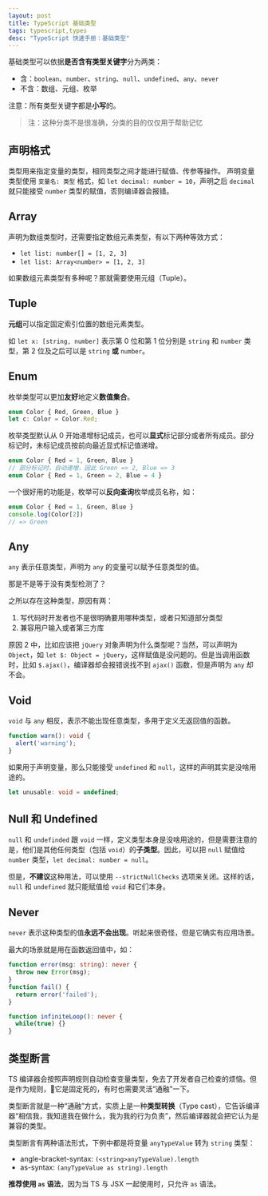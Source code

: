 ```yaml
---
layout: post
title: TypeScript 基础类型
tags: typescript,types
desc: "TypeScript 快速手册：基础类型"
---
```


基础类型可以依据**是否含有类型关键字**分为两类：

* 含：`boolean`、`number`、`string`、`null`、`undefined`、`any`、`never`
* 不含：数组、元组、枚举

注意：所有类型关键字都是**小写**的。

> 注：这种分类不是很准确，分类的目的仅仅用于帮助记忆

## 声明格式

类型用来指定变量的类型，相同类型之间才能进行赋值、传参等操作。
声明变量类型使用 `变量名: 类型` 格式，如 `let decimal: number = 10`，声明之后 `decimal` 就只能接受 `number` 类型的赋值，否则编译器会报错。

## Array

声明为数组类型时，还需要指定数组元素类型，有以下两种等效方式：

* `let list: number[] = [1, 2, 3]`
* `let list: Array<number> = [1, 2, 3]`

如果数组元素类型有多种呢？那就需要使用元组（Tuple）。

## Tuple

**元组**可以指定固定索引位置的数组元素类型。

如 `let x: [string, number]` 表示第 0 位和第 1 位分别是 `string` 和 `number` 类型，第 2 位及之后可以是 `string` **或** `number`。

## Enum

枚举类型可以更加**友好**地定义**数值集合**。

```ts
enum Color { Red, Green, Blue }
let c: Color = Color.Red;
```

枚举类型默认从 0 开始递增标记成员，也可以**显式**标记部分或者所有成员。部分标记时，未标记成员按前向最近显式标记值递增。

```ts
enum Color { Red = 1, Green, Blue }
// 部分标记时，自动递增，因此 Green => 2, Blue => 3
enum Color { Red = 1, Green = 2, Blue = 4 }
```

一个很好用的功能是，枚举可以**反向查询**枚举成员名称，如：

```ts
enum Color { Red = 1, Green, Blue }
console.log(Color[2])
// => Green
```

## Any

`any` 表示任意类型，声明为 `any` 的变量可以赋予任意类型的值。

那是不是等于没有类型检测了？

之所以存在这种类型，原因有两：

1. 写代码时开发者也不是很明确要用哪种类型，或者只知道部分类型
2. 兼容用户输入或者第三方库

原因 2 中，比如应该把 `jQuery` 对象声明为什么类型呢？当然，可以声明为 `Object`，如 `let $: Object = jQuery`，这样赋值是没问题的。但是当调用函数时，比如 `$.ajax()`，编译器却会报错说找不到 `ajax()` 函数，但是声明为 `any` 却不会。

## Void

`void` 与 `any` 相反，表示不能出现任意类型，多用于定义无返回值的函数。

```ts
function warn(): void {
  alert('warning');
}
```

如果用于声明变量，那么只能接受 `undefined` 和 `null`，这样的声明其实是没啥用途的。

```ts
let unusable: void = undefined;
```

## Null 和 Undefined

`null` 和 `undefinded` 跟 `void` 一样，定义类型本身是没啥用途的，但是需要注意的是，他们是其他任何类型（包括 `void`）的**子类型**。因此，可以把 `null` 赋值给 `number` 类型，`let decimal: number = null`。

但是，**不建议**这种用法，可以使用 `--strictNullChecks` 选项来关闭。这样的话，`null` 和 `undefined` 就只能赋值给 `void` 和它们本身。

## Never

`never` 表示这种类型的值**永远不会出现**。听起来很奇怪，但是它确实有应用场景。

最大的场景就是用在函数返回值中，如：

```ts
function error(msg: string): never {
  throw new Error(msg);
}
function fail() {
  return error('failed');
}
```

```ts
function infiniteLoop(): never {
  while(true) {}
}
```

## 类型断言

TS 编译器会按照声明规则自动检查变量类型，免去了开发者自己检查的烦恼。但是作为规则，它是固定死的，有时也需要灵活“通融”一下。

类型断言就是一种“通融”方式，实质上是一种**类型转换**（Type cast），它告诉编译器“相信我，我知道我在做什么，我为我的行为负责”，然后编译器就会把它认为是兼容的类型。

类型断言有两种语法形式，下例中都是将变量 `anyTypeValue` 转为 `string` 类型：

* angle-bracket-syntax: `(<string>anyTypeValue).length`
* as-syntax: `(anyTypeValue as string).length`

**推荐使用 `as` 语法**，因为当 TS 与 JSX 一起使用时，只允许 `as` 语法。